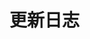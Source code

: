 # 更新日志

<!-- :tada: -->

<!-- ::: timeline 2024-07-03

- 增加通话记录接口
- 完善点呼事件
:::
::: timeline 2024-04-01

- 增加mdp检测方法
:::
::: timeline 2022-03-12

- 初稿
::: -->
